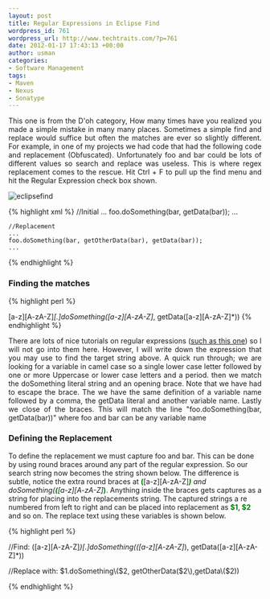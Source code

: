 ```yaml
--- 
layout: post
title: Regular Expressions in Eclipse Find
wordpress_id: 761
wordpress_url: http://www.techtraits.com/?p=761
date: 2012-01-17 17:43:13 +00:00
author: usman
categories: 
- Software Management
tags:
- Maven
- Nexus
- Sonatype
---
```



<p style="text-align: justify;">This one is from the D'oh category, How many times have you realized you made a simple mistake in many many places. Sometimes a simple find and replace would suffice but often the matches are ever so slightly different. For example, in one of my projects we had code that had the following code and replacement (Obfuscated). Unfortunately foo and bar could be lots of different values so search and replace was useless. This is where regex replacement comes to the rescue.  <!--more--> Hit Ctrl + F to pull up the find menu and hit the Regular Expression check box shown. </p>

![eclipsefind](/assets/images/eclipsefind.png)

{% highlight xml %}
    //Initial 
    ...
    foo.doSomething(bar, getData(bar));
    ...

    //Replacement
    ...
    foo.doSomething(bar, getOtherData(bar), getData(bar));
    ...
{% endhighlight %}
&nbsp;


<h3>Finding the matches</h3>

{% highlight perl %}

[a-z][A-zA-Z]*[.]doSomething\([a-z][A-zA-Z]*, getData\([a-z][A-zA-Z]*\)\)
{% endhighlight %}
&nbsp;





<p style="text-align: justify;"> There are lots of nice tutorials on regular expressions (<a title="Regular Expressions Tutorial" href="http://docs.oracle.com/javase/tutorial/essential/regex/index.html" target="_blank">such as this one</a>) so I will not go into them here. However, I will write down the expression that you may use to find the target string above. A quick run through; we are looking for a variable in camel case so a single lower case letter followed by one or more Uppercase or lower case letters and a period. then we match the doSomething literal string and an opening brace. Note that we have had to escape the brace. The we have the same definition of a variable name followed by a comma, the getData literal and another variable name. Lastly we close of the braces. This will match the line "foo.doSomething(bar, getData(bar))" where foo and bar can be any variable name</p>



<h3>Defining the Replacement</h3>

<p style="text-align: justify;">

To define the replacement we must capture foo and bar. This can be done by using round braces around any part of the regular expression. So our search string now becomes the string shown below. The difference is subtle, notice the extra round braces at <font color="green"><strong>(</strong></font>[a-z][A-zA-Z]*<font color="green"><strong>)</strong></font> and doSomething\(<font color="green"><strong>(</strong></font>[a-z][A-zA-Z]*<font color="green"><strong>)</strong></font>. Anything inside the braces gets captures as a string for placing into the replacements string. The captured strings a re numbered from left to right and can be placed into replacement as <font color="green"><strong>$1, $2</strong></font> and so on. The replace text using these variables is shown below.



{% highlight perl %}

//Find:
([a-z][A-zA-Z]*)[.]doSomething\(([a-z][A-zA-Z]*), getData\([a-z][A-zA-Z]*\)\)

//Replace with:
$1.doSomething\($2, getOtherData\($2\),getData\($2\)\)

{% endhighlight %}

